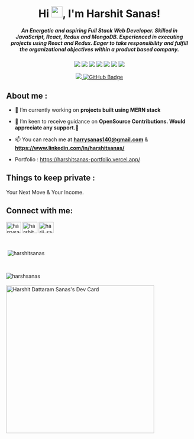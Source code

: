 <h1 align="center">Hi  <img src="https://camo.githubusercontent.com/e8e7b06ecf583bc040eb60e44eb5b8e0ecc5421320a92929ce21522dbc34c891/68747470733a2f2f6d656469612e67697068792e636f6d2f6d656469612f6876524a434c467a6361737252346961377a2f67697068792e676966" width="30px">, I'm Harshit Sanas!</h1>
<h5 align="center">An Energetic and aspiring Full Stack Web Developer. Skilled in JavaScript, React, Redux and MongoDB. Experienced in executing projects using React and Redux. Eager to take responsibility and fulfill the organizational objectives within a product based company.</h5>


<p align= "center">

<img src="https://img.shields.io/badge/JS-Javascript-red"/>
<img src="https://img.shields.io/badge/React-React-blue"/>
<img src="https://img.shields.io/badge/Node-node-green"/>
<img src="https://img.shields.io/badge/express-Express-blueviolet"/>
<img src="https://img.shields.io/badge/Mongodb-mongodb-brightgreen"/>
<img src="https://img.shields.io/badge/React Native-React Native-lightgrey"/>
<img src="https://img.shields.io/badge/Documentum D2-Documentum D2-yellowgreen"/>
</p>


<p align= "center">

<a href="https://github.com/Harshsanas/github-profile-views-counter">
    <img src="https://komarev.com/ghpvc/?username=Harshsanas">
</a>
<a href="https://github.com/Harshsanas?tab=followers"><img src="https://img.shields.io/github/followers/Harshsanas?label=Followers&style=social" alt="GitHub Badge"></a>
</p>

<h2>About me : </h2>
    
- 🔭 I’m currently working on **projects built using MERN stack**

- 🤝 I’m keen to receive guidance on **OpenSource Contributions. Would appreciate any support.🌻**

- 📫 You can reach me at **harrysanas140@gmail.com** & **https://www.linkedin.com/in/harshitsanas/**

- Portfolio : <a href="https://harshitsanas-portfolio.vercel.app/" target="_blank">https://harshitsanas-portfolio.vercel.app/</a>

<h2>Things to keep private :</h2>
Your Next Move & Your Income.

<h2 align="left">Connect with me:</h2>
<p align="left">
<a href="https://twitter.com/harrysanas140" target="blank"><img align="center" src="https://raw.githubusercontent.com/rahuldkjain/github-profile-readme-generator/master/src/images/icons/Social/twitter.svg" alt="harrysanas140" height="30" width="40" /></a>
<a href="https://www.linkedin.com/in/harshitsanas/" target="blank"><img align="center" src="https://raw.githubusercontent.com/rahuldkjain/github-profile-readme-generator/master/src/images/icons/Social/linked-in-alt.svg" alt="harshitsanas" height="30" width="40" /></a>
<a href="https://www.instagram.com/harii_sanas/" target="blank"><img align="center" src="https://raw.githubusercontent.com/rahuldkjain/github-profile-readme-generator/master/src/images/icons/Social/instagram.svg" alt="harii_sanas" height="30" width="40" /></a>
</p>

<br/>
<p >&nbsp;<img align="center" src="https://github-readme-stats.vercel.app/api?username=Harshsanas&show_icons=true&locale=en" alt="harshitsanas" /></p>
<br/>
<p ><img align="left" src="https://github-readme-stats.vercel.app/api/top-langs?username=Harshsanas&show_icons=true&locale=en&layout=compact" alt="harshsanas" /></
<br/>   <br/>   <br/>   
<a href="https://app.daily.dev/Harshit__Sanas"><img src="https://api.daily.dev/devcards/44a182716f8e4d828795be5a8001e47c.png?r=na5" width="400" alt="Harshit Dattaram Sanas's Dev Card"/></a>
